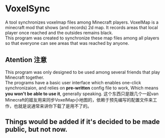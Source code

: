 # VoxelSync
A tool synchronizes voxelmap files among Minecraft players.
VoxelMap is a minecraft mod that shows (and records) 2d map. It records areas that local player once reached and the outsides remains black.  
This program was created to synchronize these map files among all players so that everyone can see areas that was reached by anyone.

## Atention 注意
This program was only designed to be used among several friends that play Minecraft together.  
The programs have a basic user interface which enables one-click synchronizaion, and relies on **pre-written** config file to work, 
Which means **you won't be able to use it**, generally speaking. 
这个东西只是跟几个一起van Minecraft的姬友用来同步VoxelMap小地图的，依赖于预先编写的配置文件来工作，也就是说通常来讲你下载了是用不了的。 

## Things would be added if it's decided to be made public, but not now.
